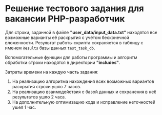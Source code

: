 # Решение тестового задания для вакансии PHP-разработчик

Для строки, заданной в файле **"user_data/input_data.txt"** находятся все возможные варианты её раскрытия с учётом бесконечной вложенности.
Результат работы скрипта сохраняется в таблицу c именем `Results` базы данных `test_task_db`.

Вспомогательные функции для работы программы и алгоритм обработки строки находятся в директории **"includes"**.

Затраты времени на каждую часть задания:
1. На реализацию алгоритма нахождения всех возможных вариантов раскрытия строки ушло 7 часов.
2. На реализацию взаимодействия с базой данных и сохранения в неё результатов ушло 2 часа.
3. На дополнительную оптимизацию кода и исправление неточностей ушел 1 час.
